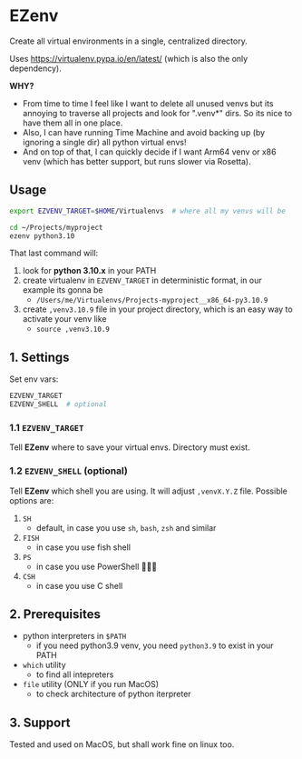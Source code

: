 # EZenv

Create all virtual environments in a single, centralized directory.

Uses https://virtualenv.pypa.io/en/latest/ (which is also the only dependency).

**WHY?**

- From time to time I feel like I want to delete all unused venvs but its annoying to traverse all projects and look for ".venv*" dirs. So its nice to have them all in one place.
- Also, I can have running Time Machine and avoid backing up (by ignoring a single dir) all python virtual envs!
- And on top of that, I can quickly decide if I want Arm64 venv or x86 venv (which has better support, but runs slower via Rosetta).

## Usage

```sh
export EZVENV_TARGET=$HOME/Virtualenvs  # where all my venvs will be

cd ~/Projects/myproject
ezenv python3.10
```

That last command will:

1. look for **python 3.10.x** in your PATH
1. create virtualenv in `EZVENV_TARGET` in deterministic format, in our example its gonna be
    - `/Users/me/Virtualenvs/Projects-myproject__x86_64-py3.10.9`
1. create `,venv3.10.9` file in your project directory, which is an easy way to activate your venv like
    - `source ,venv3.10.9`

## 1. Settings

Set env vars:

```sh
EZVENV_TARGET
EZVENV_SHELL  # optional
```

### 1.1 `EZVENV_TARGET`

Tell **EZenv** where to save your virtual envs. Directory must exist.

### 1.2 `EZVENV_SHELL` (optional)

Tell **EZenv** which shell you are using. It will adjust `,venvX.Y.Z` file. Possible options are:

1. `SH`
    - default, in case you use `sh`, `bash`, `zsh` and similar
1. `FISH`
    - in case you use fish shell
1. `PS`
    - in case you use PowerShell 🤷🏻‍♂️
1. `CSH`
    - in case you use C shell

## 2. Prerequisites

- python interpreters in `$PATH`
    - if you need python3.9 venv, you need `python3.9` to exist in your PATH
- `which` utility
    - to find all intepreters
- `file` utility (ONLY if you run MacOS)
    - to check architecture of python iterpreter

## 3. Support

Tested and used on MacOS, but shall work fine on linux too.
